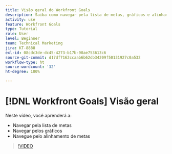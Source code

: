 ```yaml
---
title: Visão geral do Workfront Goals
description: Saiba como navegar pela lista de metas, gráficos e alinhamento de metas.
activity: use
feature: Workfront Goals
type: Tutorial
role: User
level: Beginner
team: Technical Marketing
jira: KT-8888
exl-id: 08cdc3de-dc45-4273-b17b-90ae753613c6
source-git-commit: d17df7162ccaab6b62db34209f50131927c0a532
workflow-type: ht
source-wordcount: '32'
ht-degree: 100%

---
```


# [!DNL Workfront Goals] Visão geral

Neste vídeo, você aprenderá a:

* Navegar pela lista de metas
* Navegar pelos gráficos
* Navegue pelo alinhamento de metas

>[!VIDEO](https://video.tv.adobe.com/v/3431648/?quality=12&learn=on&enablevpops&captions=por_br)
